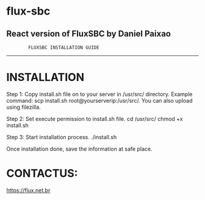 # flux-sbc
React version of FluxSBC by Daniel Paixao
-----------------------------------------------------------------------------
			FLUXSBC INSTALLATION GUIDE
-----------------------------------------------------------------------------

INSTALLATION
============
Step 1: Copy install.sh file on to your server in /usr/src/ directory. 
		Example command: scp install.sh root@yourserverip:/usr/src/.
		You can also upload using filezilla. 


Step 2: Set execute permission to install.sh file. 
		cd /usr/src/
		chmod +x install.sh

Step 3: Start installation process. 
		./install.sh		

Once installation done, save the information at safe place. 


CONTACTUS: 
============
https://flux.net.br
